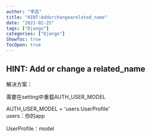 ```yaml
---
author: "李昌"
title: "HINT:Addorchangearelated_name"
date: "2021-02-25"
tags: ["Django"]
categories: ["Django"]
ShowToc: true
TocOpen: true
---
```


## HINT: Add or change a related_name 

解决方案：

需要在setting中重载AUTH_USER_MODEL  

AUTH_USER_MODEL = 'users.UserProfile'  
users：你的app  

UserProfile：model  
